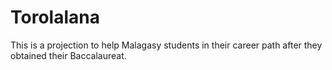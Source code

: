 # Torolalana

This is a projection to help Malagasy students in their career path after they obtained their Baccalaureat.
